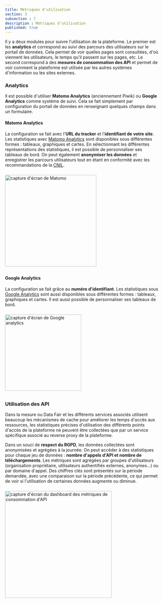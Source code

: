 ```yaml
---
title: Métriques d’utilisation
section: 3
subsection : 7
description : Métriques d’utilisation
published: true
---
```


Il y a deux modules pour suivre l'utilisation de la plateforme. Le premier est les **analytics** et correspond au suivi des parcours des utilisateurs sur le portail de données. Cela permet de voir quelles pages sont consultées, d'où viennent les utilisateurs, le temps qu'il passent sur les pages, etc. Le second correspond à des **mesures de consommation des API** et permet de voir comment la plateforme est utilisée par les autres systèmes d'information ou les sites externes.

### Analytics

Il est possible d'utiliser **Matomo Analytics** (anciennement Piwik) ou **Google Analytics** comme système de suivi. Cela se fait simplement par configuration du portail de données en renseignant quelques champs dans un formulaire.

#### Matomo Analytics

La configuration se fait avec l'**URL du tracker** et l'**identifiant de votre site**. Les statistiques avec [Matomo Analytics](https://fr.matomo.org/) sont disponibles sous différentes formes&nbsp;: tableaux, graphiques et cartes. En sélectionnant les différentes représentations des statistiques, il est possible de personnaliser ses tableaux de bord. On peut également **anonymiser les données** et enregistrer les parcours utilisateurs tout en étant en conformité avec les recommandations de la [CNIL](https://www.cnil.fr/professionnel).

<img src="./images/functional-presentation/matomo.jpg"
     height="300" style="margin:10px auto;" alt="capture d'écran de Matomo" />

#### Google Analytics

La configuration se fait grâce au **numéro d'identifiant**. Les statistiques sous [Google Analytics](https://analytics.google.com/) sont aussi disponibles sous différentes formes&nbsp;: tableaux, graphiques et cartes. Il est aussi possible de personnaliser ses tableaux de bord.

<img src="./images/functional-presentation/google-analytics.jpg"
     height="250" style="margin:10px auto;" alt="capture d'écran de Google analytics" />


### Utilisation des API

Dans la mesure ou Data&nbsp;Fair et les différents services associés utilisent beaucoup les mécanismes de cache pour améliorer les temps d'accès aux ressources, les statistiques précises d'utilisation des différents points d'accès de la plateforme ne peuvent être collectées que par un service spécifique associé au reverse&nbsp;proxy de la plateforme.

Dans un souci de **respect du RGPD**, les données collectées sont anonymisées et agrégées à la journée. On peut accéder à des statistiques pour chaque jeu de données&nbsp;: **nombre d'appels d'API et nombre de téléchargements**. Les métriques sont agrégées par groupes d'utilisateurs (organisation propriétaire, utilisateurs authentifiés externes, anonymes...) ou par domaine d'appel. Des chiffres&nbsp;clés sont présentés sur la période demandée, avec une comparaison sur la période précédente, ce qui permet de voir si l'utilisation de certaines données augmente ou diminue.

<img src="./images/functional-presentation/metrics.jpg"
     height="350" style="margin:10px auto;" alt="capture d'écran du dashboard des métriques de consommation d'API" />
